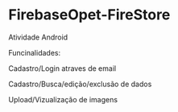 # FirebaseOpet-FireStore
Atividade Android

Funcinalidades:

Cadastro/Login atraves de email

Cadastro/Busca/edição/exclusão de dados

Upload/Vizualização de imagens

